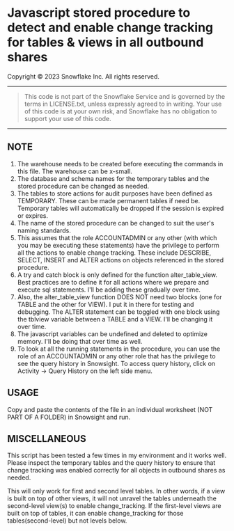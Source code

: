 # Javascript stored procedure to detect and enable change tracking for tables & views in all outbound shares

Copyright &copy; 2023 Snowflake Inc. All rights reserved.

---
>This code is not part of the Snowflake Service and is governed by the terms in LICENSE.txt, unless expressly agreed to in writing.  Your use of this code is at your own risk, and Snowflake has no obligation to support your use of this code.
---


NOTE
---

1.  The warehouse needs to be created before executing the commands in this file.  The warehouse can be x-small.
2.  The database and schema names for the temporary tables and the stored procedure can be changed as needed.
3.  The tables to store actions for audit purposes have been defined as TEMPORARY.  These can be made permanent tables if need be.  Temporary tables will automatically be dropped if the session is expired or expires.
4.  The name of the stored procedure can be changed to suit the user's naming standards.
5.  This assumes that the role ACCOUNTADMIN or any other (with which you may be executing these statements) have the privilege to perform all the actions to enable change tracking.  These include DESCRIBE, SELECT, INSERT and ALTER actions on objects referenced in the stored procedure. 
6.  A try and catch block is only defined for the function alter_table_view.  Best practices are to define it for all actions where we prepare and execute sql statements. I'll be adding these gradually over time.
7.  Also, the alter_table_view function DOES NOT need two blocks (one for TABLE and the other for VIEW).  I put it in there for testing and debugging.  The ALTER statement can be toggled with one block using the tblview variable between a TABLE and a VIEW.  I'll be changing it over time.
8.  The javascript variables can be undefined and deleted to optimize memory.  I'll be doing that over time as well.
9.  To look at all the running statements in the procedure, you can use the role of an ACCOUNTADMIN or any other role that has the privilege to see the query history in Snowsight.  To access query history, click on Activity -> Query History on the left side menu.

USAGE
---
Copy and paste the contents of the file in an individual worksheet (NOT PART OF A FOLDER) in Snowsight and run.

MISCELLANEOUS
---
This script has been tested a few times in my environment and it works well.  Please inspect the temporary tables and the query history to ensure that change tracking was enabled correctly for all objects in outbound shares as needed.

This will only work for first and second level tables.  In other words, if a view is built on top of other views, it will not unravel the tables underneath the second-level view(s) to enable change_tracking.  If the first-level views are built on top of tables, it can enable change_tracking for those tables(second-level) but not levels below.
